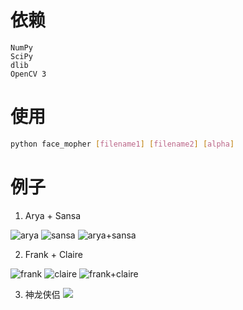 # 依赖
```
NumPy
SciPy
dlib
OpenCV 3
```

# 使用
```bash
python face_mopher [filename1] [filename2] [alpha]
```

# 例子
1. Arya + Sansa

![arya](https://github.com/WeiJiHsiao/face_morpher/blob/master/examples/arya.jpg)
![sansa](https://github.com/WeiJiHsiao/face_morpher/blob/master/examples/sansa.jpg)
![arya+sansa](https://github.com/WeiJiHsiao/face_morpher/blob/master/examples/arya_sansa_0.5.jpg)

2. Frank + Claire

![frank](https://github.com/WeiJiHsiao/face_morpher/blob/master/examples/frank.jpg)
![claire](https://github.com/WeiJiHsiao/face_morpher/blob/master/examples/claire.jpg)
![frank+claire](https://github.com/WeiJiHsiao/face_morpher/blob/master/examples/frank_claire_0.5.jpg)

3. 神龙侠侣
![](https://github.com/WeiJiHsiao/face_morpher/blob/master/examples/aunt&nephew.png)


